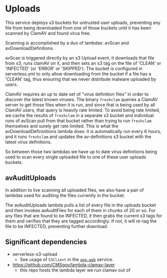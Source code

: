 # Uploads

This service deploys s3 buckets for untrusted user uploads, preventing any file from being downloaded from one of those buckets until it has been scanned by ClamAV and found virus free.

Scanning is accomplished by a duo of lambdas: avScan and avDownloadDefinitions. 

avScan is triggered directly by an s3 Upload event, it downloads that file from s3, runs clamAV on it, and then sets an s3 tag on the file of 'CLEAN' or 'INFECTED' (or 'ERROR' or 'SKIPPED'). The bucket is configured in serverless.yml to only allow downloading from the bucket if a file has a 'CLEAN' tag, thus ensuring that we never distribute malware uploaded by users.

ClamAV requires an up to date set of "virus definition files" in order to discover the latest known viruses. The binary `freshclam` queries a ClamAV server to get those files when it is run, and since that is being used by all ClamAV users, that query is heavily rate limited. To avoid being rate limited, we cache the results of `freshclam` in a separate s3 bucket and individual runs of avScan pull from that bucket rather than trying to run `freshclam` themselves and surely get rate limited. This is what the avDownloadDefininitions lambda does: it is automatically run every 6 hours, and it runs `freshclam` and updates the av-definitions s3 bucket with the latest virus definitions.

So between those two lambdas we have up to date virus definitions being used to scan every single uploaded file to one of these user uploads buckets.


## avAuditUploads

In addition to live scanning all uploaded files, we also have a pair of lambdas used for auditing the files currently in the bucket. 

The avAuditUploads lambda pulls a list of every file in the uploads bucket and then invokes avAuditFiles for each of them in chunks of 20 or so. For any files that are found to be INFECTED, it then grabs the current s3 tags for them and verifies that they are tagged accordingly. If not, it will re-tag the file to be INFECTED, preventing further download.


## Significant dependencies

-   serverless-s3-upload
    - See usage of `S3Client` in the [`app-web`](../app-web) service.
- https://github.com/CMSgov/lambda-clamav-layer
    - this repo hosts the lambda layer we run clamav out of

